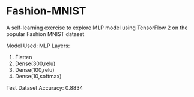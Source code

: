 # Fashion-MNIST
A self-learning exercise to explore MLP model using TensorFlow 2 on the popular Fashion MNIST dataset

Model Used: MLP
Layers:
1. Flatten
2. Dense(300,relu)
3. Dense(100,relu)
4. Dense(10,softmax)

Test Dataset Accuracy: 0.8834
